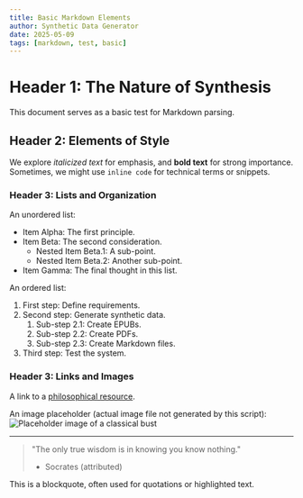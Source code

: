 ```yaml
---
title: Basic Markdown Elements
author: Synthetic Data Generator
date: 2025-05-09
tags: [markdown, test, basic]
---
```


# Header 1: The Nature of Synthesis

This document serves as a basic test for Markdown parsing.

## Header 2: Elements of Style

We explore *italicized text* for emphasis, and **bold text** for strong importance. 
Sometimes, we might use `inline code` for technical terms or snippets.

### Header 3: Lists and Organization

An unordered list:
- Item Alpha: The first principle.
- Item Beta: The second consideration.
  - Nested Item Beta.1: A sub-point.
  - Nested Item Beta.2: Another sub-point.
- Item Gamma: The final thought in this list.

An ordered list:
1. First step: Define requirements.
2. Second step: Generate synthetic data.
   1. Sub-step 2.1: Create EPUBs.
   2. Sub-step 2.2: Create PDFs.
   3. Sub-step 2.3: Create Markdown files.
3. Third step: Test the system.

### Header 3: Links and Images

A link to a [philosophical resource](https://plato.stanford.edu/).

An image placeholder (actual image file not generated by this script):
![Placeholder image of a classical bust](images/placeholder_bust.jpg)

---
> "The only true wisdom is in knowing you know nothing." 
> - Socrates (attributed)

This is a blockquote, often used for quotations or highlighted text.

